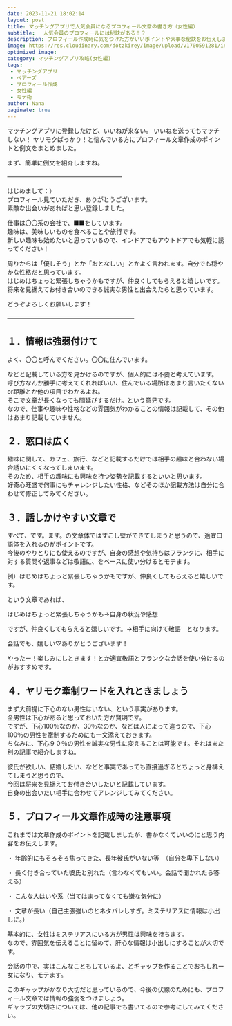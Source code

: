 ```yaml
---
date: 2023-11-21 18:02:14
layout: post
title: マッチングアプリで人気会員になるプロフィール文章の書き方（女性編）
subtitle: 　人気会員のプロフィールには秘訣がある！？
description: プロフィール作成時に気をつけた方がいいポイントや大事な秘訣をお伝えします
image: https://res.cloudinary.com/dotzkirey/image/upload/v1700591281/introduction_qenwx2.jpg
optimized_image: 
category: マッチングアプリ攻略(女性編)
tags: 
 - マッチングアプリ
 - ペアーズ
 - プロフィール作成
 - 女性編
 - モテ術
author: Nana
paginate: true
---
```


マッチングアプリに登録したけど、いいねが来ない。
いいねを送ってもマッチしない！
ヤリモクばっかり！と悩んでいる方にプロフィール文章作成のポイントと例文をまとめました。

 

まず、簡単に例文を紹介しますね。

―――――――――――――――――――

 はじめまして：）  
プロフィール見ていただき、ありがとうございます。  
素敵な出会いがあればと思い登録しました。  

仕事は〇〇系の会社で、■■をしています。  
趣味は、美味しいものを食べることや旅行です。  
新しい趣味も始めたいと思っているので、インドアでもアウトドアでも気軽に誘ってください！  

周りからは「優しそう」とか「おとなしい」とかよく言われます。自分でも穏やかな性格だと思っています。  
はじめはちょっと緊張しちゃうかもですが、仲良くしてもらえると嬉しいです。  
将来を見据えてお付き合いのできる誠実な男性と出会えたらと思っています。  

どうぞよろしくお願いします！

―――――――――――――――――――――

 

## １．情報は強弱付けて

よく、〇〇と呼んでください。〇〇に住んでいます。

などと記載している方を見かけるのですが、個人的には不要と考えています。  
呼び方なんか勝手に考えてくれればいい、住んでいる場所はあまり言いたくないor距離とか他の項目でわかるよね。  
そこで文章が長くなっても間延びするだけ。という意見です。  
なので、仕事や趣味や性格などの雰囲気がわかることの情報は記載して、その他はあまり記載していません。  

 

## ２．窓口は広く

趣味に関して、カフェ、旅行、などと記載するだけでは相手の趣味と合わない場合誘いにくくなってしまいます。  
そのため、相手の趣味にも興味を持つ姿勢を記載するといいと思います。  
好奇心旺盛で何事にもチャレンジしたい性格、などそのほか記載方法は自分に合わせて修正してみてください。

 

## ３．話しかけやすい文章で

すべて、です。ます。の文章体ではすこし壁ができてしまうと思うので、適宜口語体を入れるのがポイントです。  
今後のやりとりにも使えるのですが、自身の感想や気持ちはフランクに、相手に対する質問や返事などは敬語に、をベースに使い分けるとモテます。  

例）はじめはちょっと緊張しちゃうかもですが、仲良くしてもらえると嬉しいです。

という文章であれば、

はじめはちょっと緊張しちゃうかも→自身の状況や感想

ですが、仲良くしてもらえると嬉しいです。→相手に向けて敬語　となります。

 
会話でも、嬉しい♡ありがとうございます！

やったー！楽しみにしときます！とか適宜敬語とフランクな会話を使い分けるのがおすすめです。

 

## ４．ヤリモク牽制ワードを入れときましょう

まず大前提に下心のない男性はいない、という事実があります。  
全男性は下心があると思っておいた方が賢明です。  
ですが、下心100％なのか、30％なのか、などは人によって違うので、下心100％の男性を牽制するためにも一文添えておきます。  
ちなみに、下心９０％の男性を誠実な男性に変えることは可能です。それはまた別の記事で紹介しますね。  

彼氏が欲しい、結婚したい、などと事実であっても直接過ぎるとちょっと身構えてしまうと思うので、  
今回は将来を見据えてお付き合いしたいと記載しています。  
自身の出会いたい相手に合わせてアレンジしてみてください。

 

 

## ５．プロフィール文章作成時の注意事項

これまでは文章作成のポイントを記載しましたが、書かなくていいのにと思う内容をお伝えします。

・ 年齢的にもそろそろ焦ってきた、長年彼氏がいない等　（自分を卑下しない）

・ 長く付き合っていた彼氏と別れた（言わなくてもいい。会話で聞かれたら答える）

・ こんな人はいや系（当てはまってなくても嫌な気分に）

・ 文章が長い（自己主張強いのとネタバレしすぎ。ミステリアスに情報は小出しに。）

 

基本的に、女性はミステリアスにいる方が男性は興味を持ちます。  
なので、雰囲気を伝えることに留めて、肝心な情報は小出しにすることが大切です。

会話の中で、実はこんなこともしているよ、とギャップを作ることでおもしれー女になり、モテます。

このギャップがかなり大切だと思っているので、今後の伏線のためにも、プロフィール文章では情報の強弱をつけましょう。  
ギャップの大切さについては、他の記事でも書いてるので参考にしてみてください。